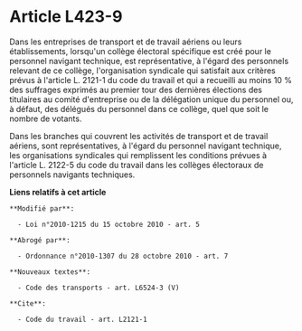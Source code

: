 # Article L423-9

Dans les entreprises de transport et de travail aériens ou leurs établissements, lorsqu'un collège électoral spécifique est
créé pour le personnel navigant technique, est représentative, à l'égard des personnels relevant de ce collège,
l'organisation syndicale qui satisfait aux critères prévus à l'article L. 2121-1 du code du travail et qui a recueilli au
moins 10 % des suffrages exprimés au premier tour des dernières élections des titulaires au comité d'entreprise ou de la
délégation unique du personnel ou, à défaut, des délégués du personnel dans ce collège, quel que soit le nombre de votants. 

Dans les branches qui couvrent les activités de transport et de travail aériens, sont représentatives, à l'égard du personnel
navigant technique, les organisations syndicales qui remplissent les conditions prévues à l'article L. 2122-5 du code du
travail dans les collèges électoraux de personnels navigants techniques.

**Liens relatifs à cet article**

	**Modifié par**:

	  - Loi n°2010-1215 du 15 octobre 2010 - art. 5

	**Abrogé par**:

	  - Ordonnance n°2010-1307 du 28 octobre 2010 - art. 7

	**Nouveaux textes**:

	  - Code des transports - art. L6524-3 (V)

	**Cite**:

	  - Code du travail - art. L2121-1
